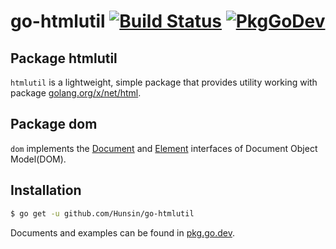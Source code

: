 # go-htmlutil [![Build Status](https://travis-ci.org/Hunsin/go-htmlutil.svg?branch=master)](https://travis-ci.org/Hunsin/go-htmlutil) [![PkgGoDev](https://pkg.go.dev/badge/github.com/Hunsin/go-htmlutil)](https://pkg.go.dev/github.com/Hunsin/go-htmlutil)

## Package htmlutil
`htmlutil` is a lightweight, simple package that provides utility working with package [golang.org/x/net/html](https://pkg.go.dev/golang.org/x/net/html).

## Package dom
`dom` implements the [Document](https://developer.mozilla.org/en-US/docs/Web/API/Document) and [Element](https://developer.mozilla.org/en-US/docs/Web/API/Element) interfaces of Document Object Model(DOM).

## Installation
```sh
$ go get -u github.com/Hunsin/go-htmlutil
```

Documents and examples can be found in [pkg.go.dev](https://pkg.go.dev/github.com/Hunsin/go-htmlutil).